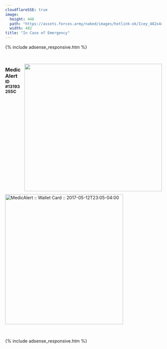 ```yaml
---
cloudflareSSE: true
image:
  height: 446
  path: "https://assets.forces.army/naked/images/hotlink-ok/Icey_482x446.png"
  width: 482
title: "In Case of Emergency"
---
```


{% include adsense_responsive.htm %}
<p>
  &nbsp;
</p>
<img
  alt="" height="409" src="{{ site.uri.assets }}/naked/images/Icey_442x409.png" style="border: 0px; float: right; margin-bottom: 10px; margin-left: 10px;"
  width="442" />
<h3 id="medicalert">
  MedicAlert&nbsp; <sup>ID #13193255C</sup>
</h3>
<p>
  <a
    href="{{ site.uri.assets }}/naked/images/MedicAlert_2017-05-12_23-05_684x753.png" rel="me" target="_blank"
    title="MedicAlert :: Wallet Card :: 2017-05-12T23:05-04:00">
    <img
      alt="MedicAlert :: Wallet Card :: 2017-05-12T23:05-04:00" height="417" src="{{ site.uri.assets }}/naked/images/MedicAlert_2017-05-12_23-05_379x417.png"
      style="border: 0px;" width="379" />
  </a>
</p>
<p>
  &nbsp;
</p>
{% include adsense_responsive.htm %}
